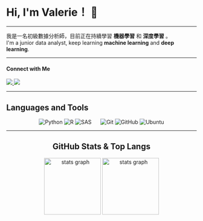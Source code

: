 # Hi, I'm Valerie！ 👋

---

我是一名初級數據分析師，目前正在持續學習 **機器學習** 和 **深度學習** 。
</br>
I'm a junior data analyst, keep learning **machine learning** and **deep learning**.

---

<div align="left">

#### Connect with Me

<div >

<a href="https://valerietsai.github.io/" target="_blank">
<img src="https://img.shields.io/badge/My%20Website-blue?style=for-the-badge"/>
</a>

<a href="mailto:snowhuei106@gmail.com">
<img src="https://img.shields.io/badge/-mail-red?style=for-the-badge&logo=gmail&logoColor=white"/>
</a>

</div>

---

## Languages and Tools

<div align="center">

![Python](https://img.shields.io/badge/Python-3670A0?style=for-the-badge&logo=python&logoColor=ffdd54)
![R](https://img.shields.io/badge/R-D9D9D9?style=for-the-badge&logo=r&logoColor=0500FF)
![SAS](https://img.shields.io/badge/SAS-2CA8F5?style=for-the-badge)
&nbsp;&nbsp;&nbsp;&nbsp;
![Git](https://img.shields.io/badge/Git-%23F05033.svg?style=for-the-badge&logo=git&logoColor=white)
![GitHub](https://img.shields.io/badge/GitHub-%23121011.svg?style=for-the-badge&logo=github&logoColor=white)
![Ubuntu](https://img.shields.io/badge/Ubuntu-E95420?style=for-the-badge&logo=ubuntu&logoColor=white)

---

## GitHub Stats & Top Langs

<div align="center">

<img src="https://github-readme-stats.vercel.app/api?hide_title=false&hide_rank=false&show_icons=true&include_all_commits=true&count_private=true&disable_animations=false&theme=dracula&locale=en&hide_border=false&username=valerietsai" height="150" alt="stats graph"  />

<img src="https://github-readme-stats.vercel.app/api/top-langs?locale=en&hide_title=false&layout=compact&card_width=320&langs_count=5&theme=dracula&hide_border=false&username=valerietsai" height="150" alt="stats graph"  />

</div>
